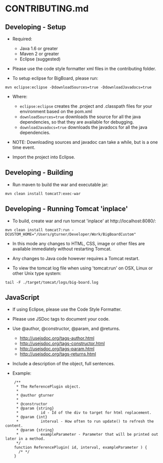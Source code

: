 CONTRIBUTING.md
===============

Developing - Setup
------------------

- Required:
  - Java 1.6 or greater
  - Maven 2 or greater
  - Eclipse (suggested)

- Please use the code style formatter xml files in the contributing folder.

- To setup eclipse for BigBoard, please run:

```
mvn eclipse:eclipse -DdownloadSources=true -DdownloadJavadocs=true
```

- Where:
  - `eclipse:eclipse` creates the .project and .classpath files for your environment based on the pom.xml
  - `downloadSources=true` downloads the source for all the java dependencies, so that they are available for 
  debugging.
  - `downloadJavadocs=true` downloads the javadocs for all the java dependencies.

- NOTE: Downloading sources and javadoc can take a while, but is a one time event.
- Import the project into Eclipse.


Developing - Building
---------------------

- Run maven to build the war and executable jar:

```
mvn clean install tomcat7:exec-war
```


Developing - Running Tomcat 'inplace'
--------------------------------------

- To build, create war and run tomcat 'inplace' at http://localhost:8080/:

```
mvn clean install tomcat7:run -DCUSTOM_HOME="/Users/gturner/Developer/Work/BigBoardCustom"
```
 
- In this mode any changes to HTML, CSS, image or other files are available immediately without restarting Tomcat.
- Any changes to Java code however requires a Tomcat restart.

- To view the tomcat log file when using 'tomcat:run' on OSX, Linux or other Unix type system:

```
tail -F ./target/tomcat/logs/big-board.log
```


JavaScript
------------------------------------------------------------------------------------------------------------------------

- If using Eclipse, please use the Code Style Formatter.
- Please use JSDoc tags to document your code.

- Use @author, @constructor, @param, and @returns.

    - http://usejsdoc.org/tags-author.html
    - http://usejsdoc.org/tags-constructor.html
    - http://usejsdoc.org/tags-param.html
    - http://usejsdoc.org/tags-returns.html

- Include a description of the object, full sentences.

- Example:

```
    /**
     * The ReferencePlugin object.
     * 
     * @author gturner
     * 
     * @constructor
     * @param {string}
     *          id - Id of the div to target for html replacement.
     * @param {int}
     *          interval - How often to run update() to refresh the content.
     * @param {string}
     *          exampleParameter - Parameter that will be printed out later in a method.
     */
    function ReferencePlugin( id, interval, exampleParameter ) {
      /* */
    }
```

